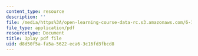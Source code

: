 ```yaml
---
content_type: resource
description: ''
file: /media/https%3A/open-learning-course-data-rc.s3.amazonaws.com/6-189-multicore-programming-primer-january-iap-2007/d8d50f5afa5a5622eca63c16fd3fbcd8_f2_lvRuqp50.pdf
file_type: application/pdf
resourcetype: Document
title: 3play pdf file
uid: d8d50f5a-fa5a-5622-eca6-3c16fd3fbcd8
---
```

